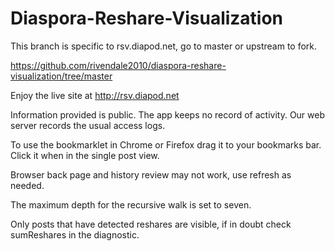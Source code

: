 Diaspora-Reshare-Visualization 
==============================

This branch is specific to rsv.diapod.net,  go to master or upstream to fork.   

https://github.com/rivendale2010/diaspora-reshare-visualization/tree/master

Enjoy the live site at http://rsv.diapod.net    

Information provided is public.  The app keeps no record of activity. Our web server records the usual access logs.  

To use the bookmarklet in Chrome or Firefox drag it to your bookmarks bar. Click it when in the single post view.   

Browser back page and history review may not work, use refresh as needed.   

The maximum depth for the recursive walk is set to seven. 

Only posts that have detected reshares are visible, if in doubt check sumReshares in the diagnostic. 


   
